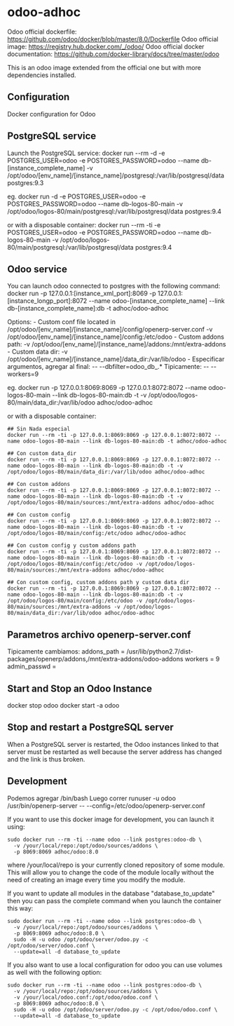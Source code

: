 odoo-adhoc
==========

Odoo official dockerfile: https://github.com/odoo/docker/blob/master/8.0/Dockerfile
Odoo official image: https://registry.hub.docker.com/_/odoo/
Odoo official docker documentation: https://github.com/docker-library/docs/tree/master/odoo

This is an odoo image extended from the official one but with more dependencies installed.

Configuration
-------------

Docker configuration for Odoo

PostgreSQL service
------------------
Launch the PostgreSQL service:
    docker run --rm -d -e POSTGRES_USER=odoo -e POSTGRES_PASSWORD=odoo --name db-[instance_complete_name] -v /opt/odoo/[env_name]/[instance_name]/postgresql:/var/lib/postgresql/data postgres:9.3

eg.
    docker run -d -e POSTGRES_USER=odoo -e POSTGRES_PASSWORD=odoo --name db-logos-80-main -v /opt/odoo/logos-80/main/postgresql:/var/lib/postgresql/data postgres:9.4

or with a disposable container:
    docker run --rm -ti -e POSTGRES_USER=odoo -e POSTGRES_PASSWORD=odoo --name db-logos-80-main -v /opt/odoo/logos-80/main/postgresql:/var/lib/postgresql/data postgres:9.4

Odoo service
------------
You can launch odoo connected to postgres with the following command:
    docker run -p 127.0.0.1:[instance_xml_port]:8069 -p 127.0.0.1:[instance_longp_port]:8072 --name odoo-[instance_complete_name] --link db-[instance_complete_name]:db -t adhoc/odoo-adhoc

Options:
    - Custom conf file located in /opt/odoo/[env_name]/[instance_name]/config/openerp-server.conf
        -v /opt/odoo/[env_name]/[instance_name]/config:/etc/odoo
    - Custom addons path:
        -v /opt/odoo/[env_name]/[instance_name]/addons:/mnt/extra-addons
    - Custom data dir:
        -v /opt/odoo/[env_name]/[instance_name]/data_dir:/var/lib/odoo
    - Especificar argumentos, agregar al final:
        -- --dbfilter=odoo_db_.*
        Tipicamente:
            -- --workers=9

eg.
    docker run -p 127.0.0.1:8069:8069 -p 127.0.0.1:8072:8072 --name odoo-logos-80-main --link db-logos-80-main:db -t -v /opt/odoo/logos-80/main/data_dir:/var/lib/odoo adhoc/odoo-adhoc

or with a disposable container:
    
    ## Sin Nada especial
    docker run --rm -ti -p 127.0.0.1:8069:8069 -p 127.0.0.1:8072:8072 --name odoo-logos-80-main --link db-logos-80-main:db -t adhoc/odoo-adhoc

    ## Con custom data_dir
    docker run --rm -ti -p 127.0.0.1:8069:8069 -p 127.0.0.1:8072:8072 --name odoo-logos-80-main --link db-logos-80-main:db -t -v /opt/odoo/logos-80/main/data_dir:/var/lib/odoo adhoc/odoo-adhoc
    
    ## Con custom addons 
    docker run --rm -ti -p 127.0.0.1:8069:8069 -p 127.0.0.1:8072:8072 --name odoo-logos-80-main --link db-logos-80-main:db -t -v /opt/odoo/logos-80/main/sources:/mnt/extra-addons adhoc/odoo-adhoc
    
    ## Con custom config
    docker run --rm -ti -p 127.0.0.1:8069:8069 -p 127.0.0.1:8072:8072 --name odoo-logos-80-main --link db-logos-80-main:db -t -v /opt/odoo/logos-80/main/config:/etc/odoo adhoc/odoo-adhoc
    
    ## Con custom config y custom addons path
    docker run --rm -ti -p 127.0.0.1:8069:8069 -p 127.0.0.1:8072:8072 --name odoo-logos-80-main --link db-logos-80-main:db -t -v /opt/odoo/logos-80/main/config:/etc/odoo -v /opt/odoo/logos-80/main/sources:/mnt/extra-addons adhoc/odoo-adhoc
    
    ## Con custom config, custom addons path y custom data dir
    docker run --rm -ti -p 127.0.0.1:8069:8069 -p 127.0.0.1:8072:8072 --name odoo-logos-80-main --link db-logos-80-main:db -t -v /opt/odoo/logos-80/main/config:/etc/odoo -v /opt/odoo/logos-80/main/sources:/mnt/extra-addons -v /opt/odoo/logos-80/main/data_dir:/var/lib/odoo adhoc/odoo-adhoc

Parametros archivo openerp-server.conf
--------------------------------------
Tipicamente cambiamos:
  addons_path = /usr/lib/python2.7/dist-packages/openerp/addons,/mnt/extra-addons/odoo-addons
  workers = 9
  admin_passwd = 


Start and Stop an Odoo Instance
-------------------------------
docker stop odoo
docker start -a odoo

Stop and restart a PostgreSQL server
------------------------------------
When a PostgreSQL server is restarted, the Odoo instances linked to that server must be restarted as well because the server address has changed and the link is thus broken.

Development
-----------
  Podemos agregar /bin/bash
  Luego correr
  runuser -u odoo /usr/bin/openerp-server -- --config=/etc/odoo/openerp-server.conf

If you want to use this docker image for development, you can launch it using:

    sudo docker run --rm -ti --name odoo --link postgres:odoo-db \
      -v /your/local/repo:/opt/odoo/sources/addons \
      -p 8069:8069 adhoc/odoo:8.0

where /your/local/repo is your currently cloned repository of some module. This will allow you to change the code of the module locally without the need of creating an image every time you modify the module.

If you want to update all modules in the database "database_to_update" then you can pass the complete command when you launch the container this way:

    sudo docker run --rm -ti --name odoo --link postgres:odoo-db \
      -v /your/local/repo:/opt/odoo/sources/addons \
      -p 8069:8069 adhoc/odoo:8.0 \
      sudo -H -u odoo /opt/odoo/server/odoo.py -c /opt/odoo/server/odoo.conf \
      --update=all -d database_to_update

If you also want to use a local configuration for odoo you can use volumes as well with the following option:

    sudo docker run --rm -ti --name odoo --link postgres:odoo-db \
      -v /your/local/repo:/opt/odoo/sources/addons \
      -v /your/local/odoo.conf:/opt/odoo/odoo.conf \
      -p 8069:8069 adhoc/odoo:8.0 \
      sudo -H -u odoo /opt/odoo/server/odoo.py -c /opt/odoo/odoo.conf \
      --update=all -d database_to_update

